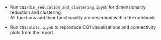 - Run `CQ1/dim_reducation_and_clustering.ipynb` for dimensionality reduction and clustering.  
  All functions and their functionality are described within the notebook.

- Run `CQ1/plots.ipynb` to reproduce CQ1 visualizations and connectivity plots from the report.
